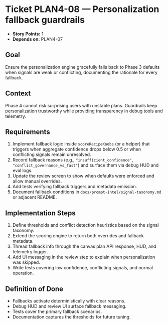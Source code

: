 # Ticket PLAN4-08 — Personalization fallback guardrails

- **Story Points:** 1
- **Depends on:** PLAN4-07

## Goal
Ensure the personalization engine gracefully falls back to Phase 3 defaults when signals are weak or conflicting, documenting the rationale for every fallback.

## Context
Phase 4 cannot risk surprising users with unstable plans. Guardrails keep personalization trustworthy while providing transparency in debug tools and telemetry.

## Requirements
1. Implement fallback logic inside `scoreRecipeKnobs` (or a helper) that triggers when aggregate confidence drops below 0.5 or when conflicting signals remain unresolved.
2. Record fallback reasons (e.g., `"insufficient_confidence"`, `"conflict_governance_vs_fast"`) and surface them via debug HUD and eval logs.
3. Update the review screen to show when defaults were enforced and allow manual overrides.
4. Add tests verifying fallback triggers and metadata emission.
5. Document fallback conditions in `docs/prompt-intel/signal-taxonomy.md` or adjacent README.

## Implementation Steps
1. Define thresholds and conflict detection heuristics based on the signal taxonomy.
2. Extend the scoring engine to return both overrides and fallback metadata.
3. Thread fallback info through the canvas plan API response, HUD, and telemetry logger.
4. Add UI messaging in the review step to explain when personalization was skipped.
5. Write tests covering low confidence, conflicting signals, and normal operation.

## Definition of Done
- Fallbacks activate deterministically with clear reasons.
- Debug HUD and review UI surface fallback messaging.
- Tests cover the primary fallback scenarios.
- Documentation captures the thresholds for future tuning.

